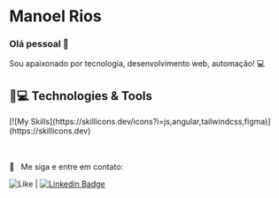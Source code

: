 # Manoel Rios

### Olá pessoal 👋
Sou apaixonado por tecnologia, desenvolvimento web, automação! :computer:

## 🚀💻 Technologies & Tools

<div>
[![My Skills](https://skillicons.dev/icons?i=js,angular,tailwindcss,figma)](https://skillicons.dev)
</div>

<br/><br/> :email: &nbsp; Me siga e entre em contato:

![Like](https://img.shields.io/github/followers/manoelrios?style=social)
 |
[![Linkedin Badge](https://img.shields.io/badge/-ManoelRios-blue?style=flat-square&logo=Linkedin&logoColor=white&link=https://www.linkedin.com/in/manoel-rios/)](https://www.linkedin.com/in/manoel-rios-20a4b01a2/)

